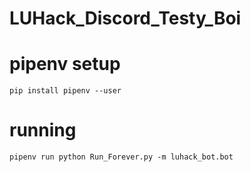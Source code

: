 # LUHack_Discord_Testy_Boi

# pipenv setup

`pip install pipenv --user`

# running

``` batchfile
pipenv run python Run_Forever.py -m luhack_bot.bot
```
